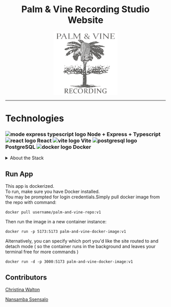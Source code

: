 
<h1 align="center" >Palm & Vine Recording Studio Website</h1>
<p align="center"> 
   <img src="https://raw.githubusercontent.com/naturalstrings/heirloom-recordings/main/public/palmvinelogo-no-bg.png" width="200" height="200" alt="studio logo" >
</p>

---
# Technologies


###  <img src="https://raw.githubusercontent.com/naturalstrings/heirloom-recordings/main/public/node-icon.png" width="150" height="50" alt="mode express typescript logo" > Node + Express + Typescript <img src="https://raw.githubusercontent.com/naturalstrings/heirloom-recordings/main/public/react-1-logo-png-transparent-removebg-preview.png" width="25" height="25" alt="react logo" > React <img src="https://raw.githubusercontent.com/naturalstrings/heirloom-recordings/main/public/vite-logo.png" width="25" height="25" alt="vite logo" > Vite <img src="https://raw.githubusercontent.com/naturalstrings/heirloom-recordings/main/public/elephant2.png" width="30" height="25" alt="postgresql logo" > PostgreSQL <img src="https://raw.githubusercontent.com/naturalstrings/heirloom-recordings/main/public/docker-icon.png" width="25" height="25" alt="docker logo"  > Docker


<details> 
<summary> About the Stack </summary> 
<p>
<ul>
<li>React is a JavaScript library for building user interfaces. It's known for its component-based architecture, declarative style, and efficient rendering capabilities. This project leverages React JS to create a dynamic and interactive web application. </li>

<li>Vite is an efficient and reliable real-time bundler.</li>
</ul>

</p>

</details>



  
## Run App
<p>This app is dockerized.<br>
To run, make sure you have Docker installed.<br>
You may be prompted for login credentials.Simply pull docker image from the repo with command:<br>

```
docker pull username/palm-and-vine-repo:v1
```

Then run the image in a new container instance:<br>

```
docker run -p 5173:5173 palm-and-vine-docker-image:v1
```
Alternatively, you can specify which port you'd like the site routed to and detach mode ( so the container runs in the background and leaves your terminal free for more commands )<br>

```
docker run -d -p 3000:5173 palm-and-vine-docker-image:v1
```

</p>

## Contributors

[Christina Walton](https://www.linkedin.com/in/christina-owens-walton/)

[Nansamba Ssensalo](https://www.linkedin.com/in/nssensalo/)  
